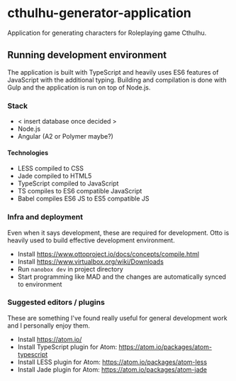 # cthulhu-generator-application

Application for generating characters for Roleplaying game Cthulhu.

## Running development environment

The application is built with TypeScript and heavily uses ES6 features of JavaScript with the additional typing. Building and compilation is done with Gulp and the application is run on top of Node.js.

### Stack

* < insert database once decided >
* Node.js
* Angular (A2 or Polymer maybe?)

#### Technologies

* LESS compiled to CSS
* Jade compiled to HTML5
* TypeScript compiled to JavaScript
* TS compiles to ES6 compatible JavaScript
* Babel compiles ES6 JS to ES5 compatible JS

### Infra and deployment

Even when it says development, these are required for development. Otto is heavily used to build effective development environment.

* Install https://www.ottoproject.io/docs/concepts/compile.html
* Install https://www.virtualbox.org/wiki/Downloads
* Run `nanobox dev` in project directory
* Start programming like MAD and the changes are automatically synced to environment

### Suggested editors / plugins

These are something I've found really useful for general development work and I personally enjoy them.

* Install https://atom.io/
* Install TypeScript plugin for Atom: https://atom.io/packages/atom-typescript
* Install LESS plugin for Atom: https://atom.io/packages/atom-less
* Install Jade plugin for Atom: https://atom.io/packages/atom-jade
